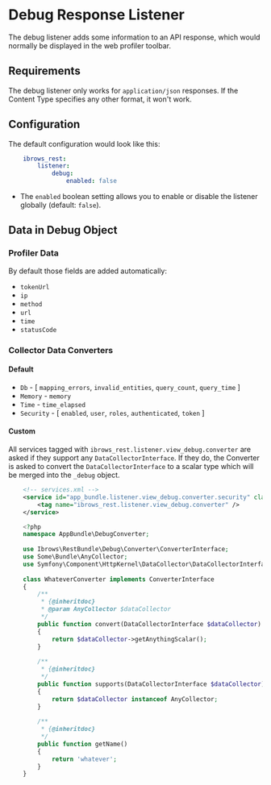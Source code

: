 # Debug Response Listener

The debug listener adds some information to an API response, which would normally be displayed in the web profiler toolbar.

## Requirements

The debug listener only works for `application/json` responses. If the Content Type specifies any other format, it won't work.

## Configuration

The default configuration would look like this: 

```yml
    ibrows_rest:
        listener:
            debug:
                enabled: false
```
                
 - The `enabled` boolean setting allows you to enable or disable the listener globally (default: `false`).
 
## Data in Debug Object

### Profiler Data

By default those fields are added automatically:
- `tokenUrl`
- `ip`
- `method`
- `url`
- `time`
- `statusCode`

### Collector Data Converters

#### Default
- `Db` - [ `mapping_errors`, `invalid_entities`, `query_count`, `query_time` ]
- `Memory` - `memory`
- `Time` - `time_elapsed`
- `Security` - [ `enabled`, `user`, `roles`, `authenticated`, `token` ]


#### Custom

All services tagged with `ibrows_rest.listener.view_debug.converter` are asked if they support any `DataCollectorInterface`.
If they do, the Converter is asked to convert the `DataCollectorInterface` to a scalar type which will be merged into the `_debug` object.

```xml
    <!-- services.xml -->
    <service id="app_bundle.listener.view_debug.converter.security" class="AppBundle\DebugConverter\WhateverConverter">
        <tag name="ibrows_rest.listener.view_debug.converter" />
    </service>
```

```php
    <?php
    namespace AppBundle\DebugConverter;
    
    use Ibrows\RestBundle\Debug\Converter\ConverterInterface;
    use Some\Bundle\AnyCollector;
    use Symfony\Component\HttpKernel\DataCollector\DataCollectorInterface;
    
    class WhateverConverter implements ConverterInterface
    {
        /**
         * {@inheritdoc}
         * @param AnyCollector $dataCollector
         */
        public function convert(DataCollectorInterface $dataCollector)
        {
            return $dataCollector->getAnythingScalar();
        }
    
        /**
         * {@inheritdoc}
         */
        public function supports(DataCollectorInterface $dataCollector)
        {
            return $dataCollector instanceof AnyCollector;
        }
    
        /**
         * {@inheritdoc}
         */
        public function getName()
        {
            return 'whatever';
        }
    }
```
